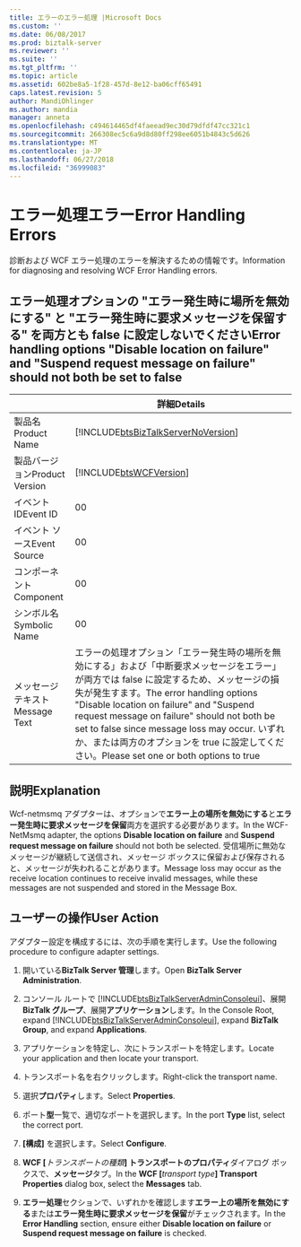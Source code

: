 ```yaml
---
title: エラーのエラー処理 |Microsoft Docs
ms.custom: ''
ms.date: 06/08/2017
ms.prod: biztalk-server
ms.reviewer: ''
ms.suite: ''
ms.tgt_pltfrm: ''
ms.topic: article
ms.assetid: 602be8a5-1f28-457d-8e12-ba06cff65491
caps.latest.revision: 5
author: MandiOhlinger
ms.author: mandia
manager: anneta
ms.openlocfilehash: c494614465df4faeead9ec30d79dfdf47cc321c1
ms.sourcegitcommit: 266308ec5c6a9d8d80ff298ee6051b4843c5d626
ms.translationtype: MT
ms.contentlocale: ja-JP
ms.lasthandoff: 06/27/2018
ms.locfileid: "36999083"
---
```

# <a name="error-handling-errors"></a><span data-ttu-id="da8b9-102">エラー処理エラー</span><span class="sxs-lookup"><span data-stu-id="da8b9-102">Error Handling Errors</span></span>
<span data-ttu-id="da8b9-103">診断および WCF エラー処理のエラーを解決するための情報です。</span><span class="sxs-lookup"><span data-stu-id="da8b9-103">Information for diagnosing and resolving WCF Error Handling errors.</span></span>  

## <a name="error-handling-options-disable-location-on-failure-and-suspend-request-message-on-failure-should-not-both-be-set-to-false"></a><span data-ttu-id="da8b9-104">エラー処理オプションの "エラー発生時に場所を無効にする" と "エラー発生時に要求メッセージを保留する" を両方とも false に設定しないでください</span><span class="sxs-lookup"><span data-stu-id="da8b9-104">Error handling options "Disable location on failure" and "Suspend request message on failure" should not both be set to false</span></span>    

|                 |                                                                                                <span data-ttu-id="da8b9-105">詳細</span><span class="sxs-lookup"><span data-stu-id="da8b9-105">Details</span></span>                                                                                                 |
|-----------------|--------------------------------------------------------------------------------------------------------------------------------------------------------------------------------------------------------|
|  <span data-ttu-id="da8b9-106">製品名</span><span class="sxs-lookup"><span data-stu-id="da8b9-106">Product Name</span></span>   |                                                           [!INCLUDE[btsBizTalkServerNoVersion](../includes/btsbiztalkservernoversion-md.md)]                                                           |
| <span data-ttu-id="da8b9-107">製品バージョン</span><span class="sxs-lookup"><span data-stu-id="da8b9-107">Product Version</span></span> |                                                                       [!INCLUDE[btsWCFVersion](../includes/btswcfversion-md.md)]                                                                       |
|    <span data-ttu-id="da8b9-108">イベント ID</span><span class="sxs-lookup"><span data-stu-id="da8b9-108">Event ID</span></span>     |                                                                                                   <span data-ttu-id="da8b9-109">0</span><span class="sxs-lookup"><span data-stu-id="da8b9-109">0</span></span>                                                                                                    |
|  <span data-ttu-id="da8b9-110">イベント ソース</span><span class="sxs-lookup"><span data-stu-id="da8b9-110">Event Source</span></span>   |                                                                                                   <span data-ttu-id="da8b9-111">0</span><span class="sxs-lookup"><span data-stu-id="da8b9-111">0</span></span>                                                                                                    |
|    <span data-ttu-id="da8b9-112">コンポーネント</span><span class="sxs-lookup"><span data-stu-id="da8b9-112">Component</span></span>    |                                                                                                   <span data-ttu-id="da8b9-113">0</span><span class="sxs-lookup"><span data-stu-id="da8b9-113">0</span></span>                                                                                                    |
|  <span data-ttu-id="da8b9-114">シンボル名</span><span class="sxs-lookup"><span data-stu-id="da8b9-114">Symbolic Name</span></span>  |                                                                                                   <span data-ttu-id="da8b9-115">0</span><span class="sxs-lookup"><span data-stu-id="da8b9-115">0</span></span>                                                                                                    |
|  <span data-ttu-id="da8b9-116">メッセージ テキスト</span><span class="sxs-lookup"><span data-stu-id="da8b9-116">Message Text</span></span>   | <span data-ttu-id="da8b9-117">エラーの処理オプション「エラー発生時の場所を無効にする」および「中断要求メッセージをエラー」が両方では false に設定するため、メッセージの損失が発生すます。</span><span class="sxs-lookup"><span data-stu-id="da8b9-117">The error handling options "Disable location on failure" and "Suspend request message on failure" should not both be set to false since message loss may occur.</span></span> <span data-ttu-id="da8b9-118">いずれか、または両方のオプションを true に設定してください。</span><span class="sxs-lookup"><span data-stu-id="da8b9-118">Please set one or both options to true</span></span> |

## <a name="explanation"></a><span data-ttu-id="da8b9-119">説明</span><span class="sxs-lookup"><span data-stu-id="da8b9-119">Explanation</span></span>  
 <span data-ttu-id="da8b9-120">Wcf-netmsmq アダプターは、オプションで**エラー上の場所を無効にする**と**エラー発生時に要求メッセージを保留**両方を選択する必要があります。</span><span class="sxs-lookup"><span data-stu-id="da8b9-120">In the WCF-NetMsmq adapter, the options **Disable location on failure** and **Suspend request message on failure** should not both be selected.</span></span> <span data-ttu-id="da8b9-121">受信場所に無効なメッセージが継続して送信され、メッセージ ボックスに保留および保存されると、メッセージが失われることがあります。</span><span class="sxs-lookup"><span data-stu-id="da8b9-121">Message loss may occur as the receive location continues to receive invalid messages, while these messages are not suspended and stored in the Message Box.</span></span>  

## <a name="user-action"></a><span data-ttu-id="da8b9-122">ユーザーの操作</span><span class="sxs-lookup"><span data-stu-id="da8b9-122">User Action</span></span>  
 <span data-ttu-id="da8b9-123">アダプター設定を構成するには、次の手順を実行します。</span><span class="sxs-lookup"><span data-stu-id="da8b9-123">Use the following procedure to configure adapter settings.</span></span>    

1. <span data-ttu-id="da8b9-124">開いている**BizTalk Server 管理**します。</span><span class="sxs-lookup"><span data-stu-id="da8b9-124">Open **BizTalk Server Administration**.</span></span>  

2. <span data-ttu-id="da8b9-125">コンソール ルートで  [!INCLUDE[btsBizTalkServerAdminConsoleui](../includes/btsbiztalkserveradminconsoleui-md.md)]、展開**BizTalk グループ**、展開**アプリケーション**します。</span><span class="sxs-lookup"><span data-stu-id="da8b9-125">In the Console Root, expand [!INCLUDE[btsBizTalkServerAdminConsoleui](../includes/btsbiztalkserveradminconsoleui-md.md)], expand **BizTalk Group**, and expand **Applications**.</span></span>  

3. <span data-ttu-id="da8b9-126">アプリケーションを特定し、次にトランスポートを特定します。</span><span class="sxs-lookup"><span data-stu-id="da8b9-126">Locate your application and then locate your transport.</span></span>  

4. <span data-ttu-id="da8b9-127">トランスポート名を右クリックします。</span><span class="sxs-lookup"><span data-stu-id="da8b9-127">Right-click the transport name.</span></span>  

5. <span data-ttu-id="da8b9-128">選択**プロパティ**します。</span><span class="sxs-lookup"><span data-stu-id="da8b9-128">Select **Properties**.</span></span>  

6. <span data-ttu-id="da8b9-129">ポート**型**一覧で、適切なポートを選択します。</span><span class="sxs-lookup"><span data-stu-id="da8b9-129">In the port **Type** list, select the correct port.</span></span>  

7. <span data-ttu-id="da8b9-130">**[構成]** を選択します。</span><span class="sxs-lookup"><span data-stu-id="da8b9-130">Select **Configure**.</span></span>  

8. <span data-ttu-id="da8b9-131">**WCF [**<em>トランスポートの種類</em>**] トランスポートのプロパティ**ダイアログ ボックスで、**メッセージ**タブ。</span><span class="sxs-lookup"><span data-stu-id="da8b9-131">In the **WCF [**<em>transport type</em>**] Transport Properties** dialog box, select the **Messages** tab.</span></span>  

9. <span data-ttu-id="da8b9-132">**エラー処理**セクションで、いずれかを確認します**エラー上の場所を無効にする**または**エラー発生時に要求メッセージを保留**がチェックされます。</span><span class="sxs-lookup"><span data-stu-id="da8b9-132">In the **Error Handling** section, ensure either **Disable location on failure** or **Suspend request message on failure** is checked.</span></span>
